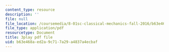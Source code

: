 ```yaml
---
content_type: resource
description: ''
file: null
file_location: /coursemedia/8-01sc-classical-mechanics-fall-2016/b63e468aed2a9c717a29a4837a4ecbaf_jM-JYT2j6Yw.pdf
file_type: application/pdf
resourcetype: Document
title: 3play pdf file
uid: b63e468a-ed2a-9c71-7a29-a4837a4ecbaf
---
```

